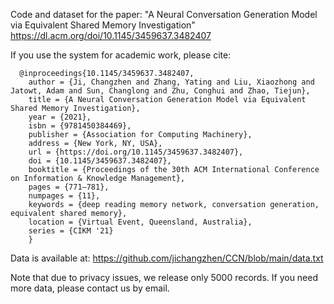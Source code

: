 Code and dataset for the paper:  "A Neural Conversation Generation Model via Equivalent Shared Memory Investigation" https://dl.acm.org/doi/10.1145/3459637.3482407

If you use the system for academic work, please cite:
                         

      @inproceedings{10.1145/3459637.3482407,
        author = {Ji, Changzhen and Zhang, Yating and Liu, Xiaozhong and Jatowt, Adam and Sun, Changlong and Zhu, Conghui and Zhao, Tiejun},
        title = {A Neural Conversation Generation Model via Equivalent Shared Memory Investigation},
        year = {2021},
        isbn = {9781450384469},
        publisher = {Association for Computing Machinery},
        address = {New York, NY, USA},
        url = {https://doi.org/10.1145/3459637.3482407},
        doi = {10.1145/3459637.3482407},
        booktitle = {Proceedings of the 30th ACM International Conference on Information & Knowledge Management},
        pages = {771–781},
        numpages = {11},
        keywords = {deep reading memory network, conversation generation, equivalent shared memory},
        location = {Virtual Event, Queensland, Australia},
        series = {CIKM '21}
        }
                                                                             
Data is available at: https://github.com/jichangzhen/CCN/blob/main/data.txt

Note that due to privacy issues, we release only 5000 records. If you need more data, please contact us by email.
